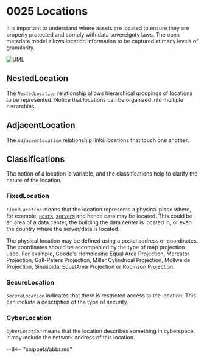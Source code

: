 <!-- SPDX-License-Identifier: CC-BY-4.0 -->
<!-- Copyright Contributors to the Egeria project. -->

# 0025 Locations

It is important to understand where assets are located to ensure they are properly protected and comply with data sovereignty laws. The open metadata model allows location information to be captured at many levels of granularity.

![UML](0025-Locations.svg)

## NestedLocation

The *`NestedLocation`* relationship allows hierarchical groupings of locations to be represented. Notice that locations can be organized into multiple hierarchies.

## AdjacentLocation

The *`AdjacentLocation`* relationship links locations that touch one another.

## Classifications

The notion of a location is variable, and the classifications help to clarify the nature of the location.

### FixedLocation

*`FixedLocation`* means that the location represents a physical place where, for example, [`Host`s](./types/0/0030-Hosts-and-Platforms/#host), [servers](./types/0/0040-Software-Servers) and hence data may be located. This could be an area of a data center, the building the data center is located in, or even the country where the server/data is located.

The physical location may be defined using a postal address or coordinates. The coordinates should be accompanied by the type of map projection used. For example, Goode's Homolosine Equal Area Projection, Mercator Projection, Gall-Peters Projection, Miller Cylindrical Projection, Mollweide Projection, Sinusoidal EqualArea Projection or Robinson Projection.

### SecureLocation

*`SecureLocation`* indicates that there is restricted access to the location. This can include a description of the type of security.

### CyberLocation

*`CyberLocation`* means that the location describes something in cyberspace. It may include the network address of this location.

--8<-- "snippets/abbr.md"
